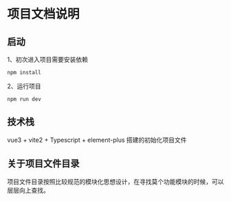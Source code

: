 # 项目文档说明

## 启动

1、初次进入项目需要安装依赖

```
npm install
```

2、运行项目

```
npm run dev
```

## 技术栈

vue3 + vite2 + Typescript + element-plus 搭建的初始化项目文件

## 关于项目文件目录

项目文件目录按照比较规范的模块化思想设计，在寻找莫个功能模块的时候，可以层层向上查找。
